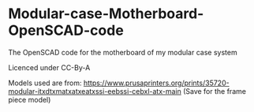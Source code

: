 # Modular-case-Motherboard-OpenSCAD-code
The OpenSCAD code for the motherboard of my modular case system

Licenced under CC-By-A

Models used are from: https://www.prusaprinters.org/prints/35720-modular-itxdtxmatxatxeatxssi-eebssi-cebxl-atx-main (Save for the frame piece model)
